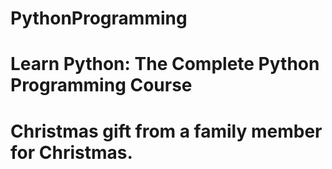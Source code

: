 # PythonProgramming

# Learn Python: The Complete Python Programming Course

# Christmas gift from a family member for Christmas.

